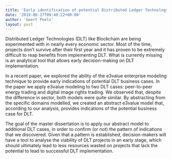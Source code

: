 ```yaml
---
title: 'Early identification of potential Distributed Ledger Technology business cases using e3value models - Defining the pattern (Henri Arno)'
date: '2019-08-27T09:40:22+00:00'
author: 'Geert Poels'
layout: post
---
```


Distributed Ledger Technologies (DLT) like Blockchain are being experimented with in nearly every economic sector. Most of the time, projects don’t survive after their first year and it has proven to be extremely difficult to reap benefits from implementing DLT. What is currently missing is an analytical tool that allows early decision-making on DLT implementation.

In a recent paper, we explored the ability of the e3value enterprise modeling technique to provide early indications of potential DLT business cases. In the paper we apply e3value modeling to two DLT cases: peer-to-peer energy trading and digital image rights trading. We observed that, despite the difference in sector, both models were quite similar. By abstracting from the specific domains modelled, we created an abstract e3value model that, according to our analysis, provides indications of the potential business case for DLT.

The goal of the master dissertation is to apply our abstract model to additional DLT cases, in order to confirm (or not) the pattern of indications that we discovered. Given that a pattern is established, decision-makers will have a tool to analyse the viability of DLT projects in an early stage, which should ultimately lead to less resources wasted on projects that lack the potential to lead to successful DLT implementation.